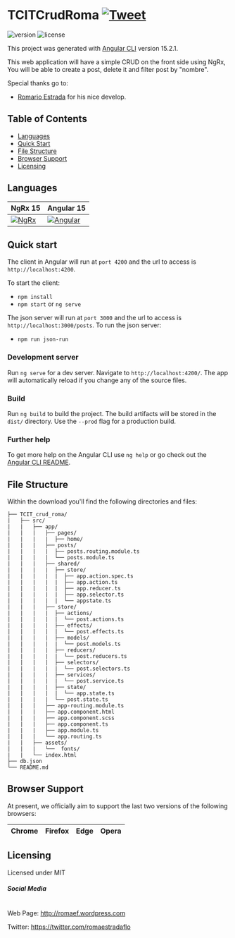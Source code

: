 # TCITCrudRoma [![Tweet](https://img.shields.io/twitter/url/http/shields.io.svg?style=social&logo=twitter)](https://twitter.com/romaestradaflo)

![version](https://img.shields.io/badge/version-1.0.0-blue.svg)  ![license](https://img.shields.io/badge/license-MIT-blue.svg)

This project was generated with [Angular CLI](https://github.com/angular/angular-cli) version 15.2.1.

This web application will have a simple CRUD on the front side using NgRx, You will be able to create a post, delete it and filter post by "nombre".

Special thanks go to:
- [Romario Estrada](https://linktr.ee/romaef) for his nice develop.


## Table of Contents

* [Languages](#versions)
* [Quick Start](#quick-start)
* [File Structure](#file-structure)
* [Browser Support](#browser-support)
* [Licensing](#licensing)


## Languages

| NgRx 15 | Angular 15|
| --- | --- |
| [![NgRx](https://ngrx.io/assets/images/badge.svg)]()  | [![Angular](https://upload.wikimedia.org/wikipedia/commons/thumb/c/cf/Angular_full_color_logo.svg/300px-Angular_full_color_logo.svg.png)]()

## Quick start

The client in Angular will run at `port 4200` and the url to access is `http://localhost:4200`.

To start the client:
- `npm install`
- `npm start` or `ng serve` 

The json server will run at `port 3000` and the url to access is `http://localhost:3000/posts`.
To run the json server:
- `npm run json-run`

### Development server

Run `ng serve` for a dev server. Navigate to `http://localhost:4200/`. The app will automatically reload if you change any of the source files.

### Build

Run `ng build` to build the project. The build artifacts will be stored in the `dist/` directory. Use the `--prod` flag for a production build.

### Further help

To get more help on the Angular CLI use `ng help` or go check out the [Angular CLI README](https://github.com/angular/angular-cli/blob/master/README.md).

## File Structure
Within the download you'll find the following directories and files:

```
├── TCIT_crud_roma/
|   ├── src/
|   |   ├── app/
|   |   |   ├── pages/
|   |   |   |  ├── home/
|   |   |   ├── posts/
|   |   |   |  ├── posts.routing.module.ts
|   |   |   |  └── posts.module.ts
|   |   |   ├── shared/
|   |   |   |  ├── store/
|   |   |   |  |  ├── app.action.spec.ts
|   |   |   |  |  ├── app.action.ts
|   |   |   |  |  ├── app.reducer.ts
|   |   |   |  |  ├── app.selector.ts
|   |   |   |  |  └── appstate.ts
|   |   |   ├── store/
|   |   |   |  ├── actions/
|   |   |   |  |  └── post.actions.ts
|   |   |   |  ├── effects/
|   |   |   |  |  └── post.effects.ts
|   |   |   |  ├── models/
|   |   |   |  |  └── post.models.ts
|   |   |   |  ├── reducers/
|   |   |   |  |  └── post.reducers.ts
|   |   |   |  ├── selectors/
|   |   |   |  |  └── post.selectors.ts
|   |   |   |  ├── services/
|   |   |   |  |  └── post.service.ts
|   |   |   |  ├── state/
|   |   |   |  |  └── app.state.ts
|   |   |   |  └── post.state.ts
|   |   |   ├── app-routing.module.ts
|   |   |   ├── app.component.html
|   |   |   ├── app.component.scss
|   |   |   ├── app.component.ts
|   |   |   ├── app.module.ts
|   |   |   └── app.routing.ts
|   |   ├── assets/
|   |   |   └──  fonts/
|   |   └── index.html
├── db.json
└── README.md
```


## Browser Support

At present, we officially aim to support the last two versions of the following browsers:


| Chrome | Firefox | Edge | Opera |
| --- | --- | --- | --- |

## Licensing

Licensed under MIT

##### Social Media
#
Web Page: <http://romaef.wordpress.com>

Twitter: <https://twitter.com/romaestradaflo>